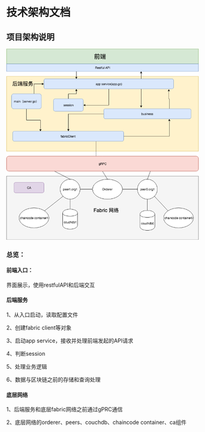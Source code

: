 # 技术架构文档

## 项目架构说明

![](../.gitbook/assets/jiao-tong-bu-jia-gou-tu.png)

### 总览：

#### 前端入口：

界面展示，使用restfulAPI和后端交互

#### 后端服务

1、从入口启动，读取配置文件

2、创建fabric client等对象

3、启动app service，接收并处理前端发起的API请求

4、判断session

5、处理业务逻辑

6、数据与区块链之前的存储和查询处理

#### 底层网络

1、后端服务和底层fabric网络之前通过gPRC通信

2、底层网络的orderer、peers、couchdb、chaincode container、ca组件

